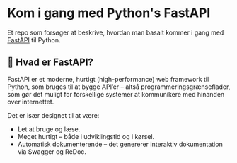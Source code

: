 # Kom i gang med Python's FastAPI
Et repo som forsøger at beskrive, hvordan man basalt kommer i gang med [FastAPI](https://fastapi.tiangolo.com/) til Python.

## 🔧 Hvad er FastAPI?
FastAPI er et moderne, hurtigt (high-performance) web framework til Python, som bruges til at bygge API’er – altså programmeringsgrænseflader, som gør det muligt for forskellige systemer at kommunikere med hinanden over internettet.

Det er især designet til at være:
- Let at bruge og læse.
- Meget hurtigt – både i udviklingstid og i kørsel.
- Automatisk dokumenterende – det genererer interaktiv dokumentation via Swagger og ReDoc.

